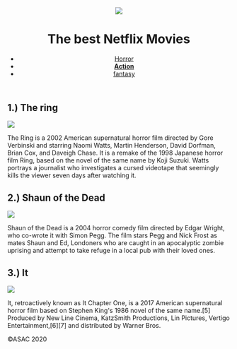 <!DOCTYPE html>
<html>
<head>
    <title>The best Netflix Movies</title>
</head>
<body>
    <header>
        <div>
            <img
                src="https://cdn.vox-cdn.com/thumbor/lfpXTYMyJpDlMevYNh0PfJu3M6Q=/39x0:3111x2048/920x613/filters:focal(39x0:3111x2048):format(webp)/cdn.vox-cdn.com/uploads/chorus_image/image/49901753/netflixlogo.0.0.png">
            <h1>The best Netflix Movies</h1>
        </div>
        <nav>
            <ul>
                <li><a href="" class="you here"> Horror </a></li>
                <li><a href=""><strong>Action</strong> </a></li>
                <li><a href="">fantasy </a></li>
            </ul>
        </nav>
    </header>
    <main>
        <article>
            <section>
                <h2>1.) The ring </h2>
                <img src="https://www.technobuffalo.com/sites/technobuffalo.com/files/styles/mediumplus/public/wp/2017/02/the-ring-samara.jpg">
                <p>The Ring is a 2002 American supernatural horror film directed by Gore Verbinski and starring Naomi Watts, Martin Henderson, David Dorfman, Brian Cox, and Daveigh Chase. It is a remake of the 1998 Japanese horror film Ring, based on the novel of the same name by Koji Suzuki. Watts portrays a journalist who investigates a cursed videotape that seemingly kills the viewer seven days after watching it.
                </p>
            </section>
        </article>
        <article>
            <section>
                <h2>
                    2.) Shaun of the Dead
                </h2>
                <img
                    src="https://upload.wikimedia.org/wikipedia/en/8/8d/Shaun_of_the_Dead_film_poster.jpg">
                <p>
                    Shaun of the Dead is a 2004 horror comedy film directed by Edgar Wright, who co-wrote it with Simon Pegg. The film stars Pegg and Nick Frost as mates Shaun and Ed, Londoners who are caught in an apocalyptic zombie uprising and attempt to take refuge in a local pub with their loved ones.
                </p>
            </section>
        </article>
        <article>
            <section>
                <h2>
                    3.) It
                </h2>
                <img
                    src="https://upload.wikimedia.org/wikipedia/en/5/5a/It_%282017%29_poster.jpg">
                <p>
                    It, retroactively known as It Chapter One, is a 2017 American supernatural horror film based on Stephen King's 1986 novel of the same name.[5] Produced by New Line Cinema, KatzSmith Productions, Lin Pictures, Vertigo Entertainment,[6][7] and distributed by Warner Bros.
                </p>
            </section>
        </article>
    </main>
    <footer>
        <p>&copy;ASAC 2020</p>
    </footer>
</body>
</html>